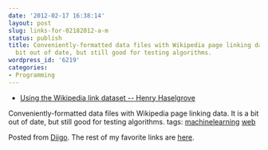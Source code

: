 ```yaml
---
date: '2012-02-17 16:38:14'
layout: post
slug: links-for-02182012-a-m
status: publish
title: Conveniently-formatted data files with Wikipedia page linking data. It is a
  bit out of date, but still good for testing algorithms.
wordpress_id: '6219'
categories:
- Programming
---
```



  * [Using the Wikipedia link dataset -- Henry Haselgrove](http://haselgrove.id.au/wikipedia.htm)


Conveniently-formatted data files with Wikipedia page linking data.  It is a bit out of date, but still good for testing algorithms.
 tags:                      [machinelearning](http://www.diigo.com/user/eobrain/machinelearning)            [web](http://www.diigo.com/user/eobrain/web)


Posted from [Diigo](http://www.diigo.com). The rest of my favorite links are [here](http://www.diigo.com/user/eobrain).
